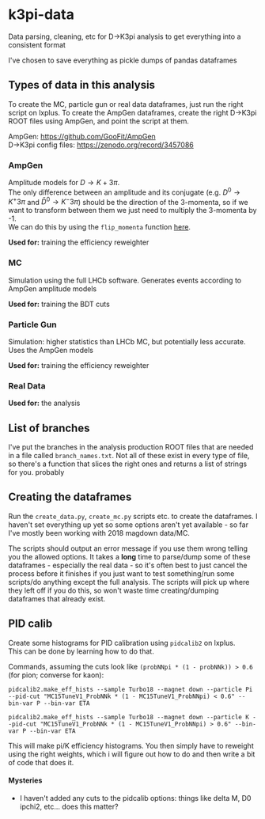 # k3pi-data
Data parsing, cleaning, etc for D->K3pi analysis to get everything into a consistent format

I've chosen to save everything as pickle dumps of pandas dataframes


## Types of data in this analysis
To create the MC, particle gun or real data dataframes, just run the right script on lxplus.
To create the AmpGen dataframes, create the right D->K3pi ROOT files using AmpGen, and point the script at them.

AmpGen: https://github.com/GooFit/AmpGen  
D->K3pi config files: https://zenodo.org/record/3457086  

### AmpGen
Amplitude models for $D\rightarrow K+3\pi$.  
The only difference between an amplitude and its conjugate
(e.g. $D^0\rightarrow K^+3\pi$ and $\bar{D}^0\rightarrow K^-3\pi$) should be the direction of the 3-momenta,
so if we want to transform between them we just need to multiply the 3-momenta by -1.  
We can do this by using the `flip_momenta` function [here](lib_data/util.py#L31).

**Used for:** training the efficiency reweighter

### MC
Simulation using the full LHCb software.
Generates events according to AmpGen amplitude models

**Used for:** training the BDT cuts

### Particle Gun
Simulation: higher statistics than LHCb MC, but potentially less accurate.
Uses the AmpGen models

**Used for:** training the efficiency reweighter

### Real Data
**Used for:** the analysis

## List of branches
I've put the branches in the analysis production ROOT files that are needed in a file called `branch_names.txt`.
Not all of these exist in every type of file, so there's a function that slices the right ones and returns a list
of strings for you. probably


## Creating the dataframes
Run the `create_data.py`, `create_mc.py` scripts etc. to create the dataframes.
I haven't set everything up yet so some options aren't yet available - so far I've mostly been working with
2018 magdown data/MC.

The scripts should output an error message if you use them wrong telling you the allowed options.
It takes a __long__ time to parse/dump some of these dataframes - especially the real data - so it's often best to just
cancel the process before it finishes if you just want to test something/run some scripts/do anything except the full
analysis.
The scripts will pick up where they left off if you do this, so won't waste time creating/dumping dataframes that
already exist.


## PID calib
Create some histograms for PID calibration using `pidcalib2` on lxplus.  
This can be done by learning how to do that.

Commands, assuming the cuts look like `(probNNpi * (1 - probNNk)) > 0.6` (for pion; converse for kaon):
```
pidcalib2.make_eff_hists --sample Turbo18 --magnet down --particle Pi --pid-cut "MC15TuneV1_ProbNNk * (1 - MC15TuneV1_ProbNNpi) < 0.6" --bin-var P --bin-var ETA

pidcalib2.make_eff_hists --sample Turbo18 --magnet down --particle K --pid-cut "MC15TuneV1_ProbNNk * (1 - MC15TuneV1_ProbNNpi) > 0.6" --bin-var P --bin-var ETA

```

This will make pi/K efficiency histograms.
You then simply have to reweight using the right weights, which i will figure out how to do and then
write a bit of code that does it.

#### Mysteries
 
 - I haven't added any cuts to the pidcalib options: things like delta M, D0 ipchi2, etc... does this matter?
  
